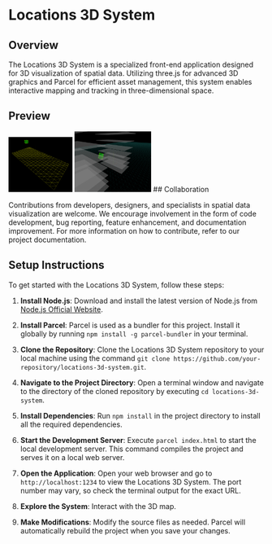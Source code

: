 # Locations 3D System

## Overview

The Locations 3D System is a specialized front-end application designed for 3D visualization of spatial data. Utilizing three.js for advanced 3D graphics and Parcel for efficient asset management, this system enables interactive mapping and tracking in three-dimensional space.

## Preview

<img src="preview.png" alt="Preview Image" width="25%"/>
<img src="preview02.png" alt="Preview Image" width="30%"/>
## Collaboration

Contributions from developers, designers, and specialists in spatial data visualization are welcome. We encourage involvement in the form of code development, bug reporting, feature enhancement, and documentation improvement. For more information on how to contribute, refer to our project documentation.

## Setup Instructions

To get started with the Locations 3D System, follow these steps:

1. **Install Node.js**: Download and install the latest version of Node.js from [Node.js Official Website](https://nodejs.org/).

2. **Install Parcel**: Parcel is used as a bundler for this project. Install it globally by running `npm install -g parcel-bundler` in your terminal.

3. **Clone the Repository**: Clone the Locations 3D System repository to your local machine using the command `git clone https://github.com/your-repository/locations-3d-system.git`.

4. **Navigate to the Project Directory**: Open a terminal window and navigate to the directory of the cloned repository by executing `cd locations-3d-system`.

5. **Install Dependencies**: Run `npm install` in the project directory to install all the required dependencies.

6. **Start the Development Server**: Execute `parcel index.html` to start the local development server. This command compiles the project and serves it on a local web server.

7. **Open the Application**: Open your web browser and go to `http://localhost:1234` to view the Locations 3D System. The port number may vary, so check the terminal output for the exact URL.

8. **Explore the System**: Interact with the 3D map.

9. **Make Modifications**: Modify the source files as needed. Parcel will automatically rebuild the project when you save your changes.


